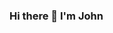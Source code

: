 ### Hi there 👋 I'm John

<!--
**johnrggo/johnrggo** is a ✨ _special_ ✨ repository because its `README.md` (this file) appears on your GitHub profile.

I'm a Frontend / Fullstack Developer
- 🌱 I’m currently honing my developer skills.
- 🤔 I’m looking for help with getting a job
- 💬 Ask me about React.js
- 📫 How to reach me: [LinkedIn](https://www.linkedin.com/in/johnrggo/)
- 🧠 Stay up-to-date for my new portfolio!

Technologies I utilize:

